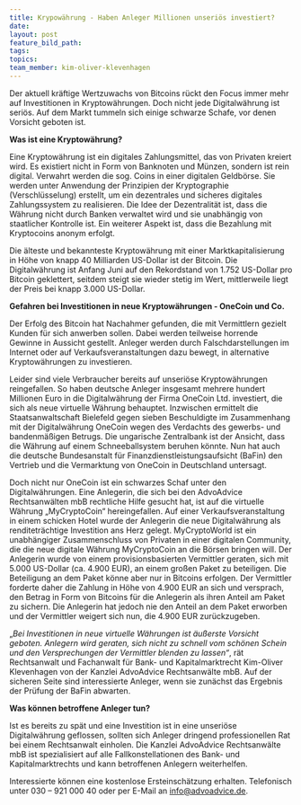 ```yaml
---
title: Krypowährung - Haben Anleger Millionen unseriös investiert?
date:
layout: post
feature_bild_path:
tags:
topics:
team_member: kim-oliver-klevenhagen
---
```



Der aktuell kräftige Wertzuwachs von Bitcoins rückt den Focus immer mehr auf Investitionen in Kryptowährungen. Doch nicht jede Digitalwährung ist seriös. Auf dem Markt tummeln sich einige schwarze Schafe, vor denen Vorsicht geboten ist.

**Was ist eine Kryptowährung?**

Eine Kryptowährung ist ein digitales Zahlungsmittel, das von Privaten kreiert wird. Es existiert nicht in Form von Banknoten und Münzen, sondern ist rein digital. Verwahrt werden die sog. Coins in einer digitalen Geldbörse. Sie werden unter Anwendung der Prinzipien der Kryptographie (Verschlüsselung) erstellt, um ein dezentrales und sicheres digitales Zahlungssystem zu realisieren. Die Idee der Dezentralität ist, dass die Währung nicht durch Banken verwaltet wird und sie unabhängig von staatlicher Kontrolle ist. Ein weiterer Aspekt ist, dass die Bezahlung mit Kryptocoins anonym erfolgt.

Die älteste und bekannteste Kryptowährung mit einer Marktkapitalisierung in Höhe von knapp 40 Milliarden US-Dollar ist der Bitcoin. Die Digitalwährung ist Anfang Juni auf den Rekordstand von 1.752 US-Dollar pro Bitcoin geklettert, seitdem steigt sie wieder stetig im Wert, mittlerweile liegt der Preis bei knapp 3.000 US-Dollar.

**Gefahren bei Investitionen in neue Kryptowährungen - OneCoin und Co.**

Der Erfolg des Bitcoin hat Nachahmer gefunden, die mit Vermittlern gezielt Kunden für sich anwerben sollen. Dabei werden teilweise horrende Gewinne in Aussicht gestellt. Anleger werden durch Falschdarstellungen im Internet oder auf Verkaufsveranstaltungen dazu bewegt, in alternative Kryptowährungen zu investieren.

Leider sind viele Verbraucher bereits auf unseriöse Kryptowährungen reingefallen. So haben deutsche Anleger insgesamt mehrere hundert Millionen Euro in die Digitalwährung der Firma OneCoin Ltd. investiert, die sich als neue virtuelle Währung behauptet. Inzwischen ermittelt die Staatsanwaltschaft Bielefeld gegen sieben Beschuldigte im Zusammenhang mit der Digitalwährung OneCoin wegen des Verdachts des gewerbs- und bandenmäßigen Betrugs. Die ungarische Zentralbank ist der Ansicht, dass die Währung auf einem Schneeballsystem beruhen könnte. Nun hat auch die deutsche Bundesanstalt für Finanzdienstleistungsaufsicht (BaFin) den Vertrieb und die Vermarktung von OneCoin in Deutschland untersagt.

Doch nicht nur OneCoin ist ein schwarzes Schaf unter den Digitalwährungen. Eine Anlegerin, die sich bei den AdvoAdvice Rechtsanwälten mbB rechtliche Hilfe gesucht hat, ist auf die virtuelle Währung „MyCryptoCoin“ hereingefallen. Auf einer Verkaufsveranstaltung in einem schicken Hotel wurde der Anlegerin die neue Digitalwährung als renditeträchtige Investition ans Herz gelegt. MyCryptoWorld ist ein unabhängiger Zusammenschluss von Privaten in einer digitalen Community, die die neue digitale Währung MyCryptoCoin an die Börsen bringen will. Der Anlegerin wurde von einem provisionsbasierten Vermittler geraten, sich mit 5.000 US-Dollar (ca. 4.900 EUR), an einem großen Paket zu beteiligen. Die Beteiligung an dem Paket könne aber nur in Bitcoins erfolgen. Der Vermittler forderte daher die Zahlung in Höhe von 4.900 EUR an sich und versprach, den Betrag in Form von Bitcoins für die Anlegerin als ihren Anteil am Paket zu sichern. Die Anlegerin hat jedoch nie den Anteil an dem Paket erworben und der Vermittler weigert sich nun, die 4.900 EUR zurückzugeben.

„*Bei Investitionen in neue virtuelle Währungen ist äußerste Vorsicht geboten. Anlegern wird geraten, sich nicht zu schnell vom schönen Schein und den Versprechungen der Vermittler blenden zu lassen“*, rät Rechtsanwalt und Fachanwalt für Bank- und Kapitalmarktrecht Kim-Oliver Klevenhagen von der Kanzlei AdvoAdvice Rechtsanwälte mbB. Auf der sicheren Seite sind interessierte Anleger, wenn sie zunächst das Ergebnis der Prüfung der BaFin abwarten.

**Was können betroffene Anleger tun?**

Ist es bereits zu spät und eine Investition ist in eine unseriöse Digitalwährung geflossen, sollten sich Anleger dringend professionellen Rat bei einem Rechtsanwalt einholen. Die Kanzlei AdvoAdvice Rechtsanwälte mbB ist spezialisiert auf alle Fallkonstellationen des Bank- und Kapitalmarktrechts und kann betroffenen Anlegern weiterhelfen.

Interessierte können eine kostenlose Ersteinschätzung erhalten. Telefonisch unter 030 – 921 000 40 oder per E-Mail an info@advoadvice.de.
